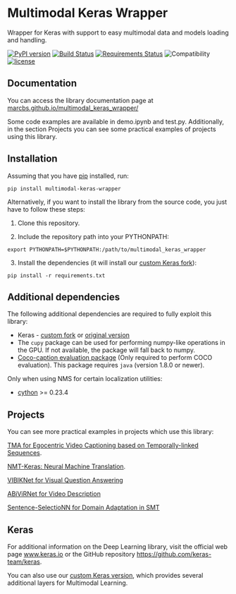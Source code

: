 # Multimodal Keras Wrapper
Wrapper for Keras with support to easy multimodal data and models loading and handling.

[![PyPI version](https://badge.fury.io/py/multimodal-keras-wrapper.svg)](https://badge.fury.io/py/multimodal-keras-wrapper) [![Build Status](https://travis-ci.org/lvapeab/multimodal_keras_wrapper.svg?branch=master)](https://travis-ci.org/lvapeab/multimodal_keras_wrapper) [![Requirements Status](https://requires.io/github/lvapeab/multimodal_keras_wrapper/requirements.svg?branch=master)](https://requires.io/github/lvapeab/multimodal_keras_wrapper/requirements/?branch=master) ![Compatibility](https://img.shields.io/badge/Python-3.6-blue.svg) [![license](https://img.shields.io/github/license/mashape/apistatus.svg)](https://github.com/lvapeab/multimodal_keras_wrapper/blob/master/LICENSE)

## Documentation

You can access the library documentation page at [marcbs.github.io/multimodal_keras_wrapper/](http://marcbs.github.io/multimodal_keras_wrapper/)

Some code examples are available in demo.ipynb and test.py. Additionally, in the section Projects you can see some practical examples of projects using this library.


## Installation

Assuming that you have [pip](https://en.wikipedia.org/wiki/Pip_(package_manager)) installed, run:

```
pip install multimodal-keras-wrapper
```

Alternatively, if you want to install the library from the source code, you just have to follow these steps:

1) Clone this repository.

2) Include the repository path into your PYTHONPATH:
```
export PYTHONPATH=$PYTHONPATH:/path/to/multimodal_keras_wrapper
```

3) Install the dependencies (it will install our [custom Keras fork](https://github.com/MarcBS/keras)):
```
pip install -r requirements.txt
```


## Additional dependencies

The following additional dependencies are required to fully exploit this library:

 - Keras - [custom fork](https://github.com/MarcBS/keras) or [original version](https://github.com/fchollet/keras)
 - The `cupy` package can be used for performing numpy-like operations in the GPU. If not available, the package will fall back to numpy.
 - [Coco-caption evaluation package](https://github.com/lvapeab/coco-caption/tree/master/pycocoevalcap/) (Only required to perform COCO evaluation). This package requires `java` (version 1.8.0 or newer).
 
Only when using NMS for certain localization utilities:
 - [cython](https://pypi.python.org/pypi/Cython/0.25.2) >= 0.23.4


## Projects

You can see more practical examples in projects which use this library:

[TMA for Egocentric Video Captioning based on Temporally-linked Sequences](https://github.com/MarcBS/TMA).

[NMT-Keras: Neural Machine Translation](https://github.com/lvapeab/nmt-keras).

[VIBIKNet for Visual Question Answering](https://github.com/MarcBS/VIBIKNet)

[ABiViRNet for Video Description](https://github.com/lvapeab/ABiViRNet)

[Sentence-SelectioNN for Domain Adaptation in SMT](https://github.com/lvapeab/sentence-selectioNN)


## Keras

For additional information on the Deep Learning library, visit the official web page www.keras.io or the GitHub repository https://github.com/keras-team/keras.

You can also use our [custom Keras version](https://github.com/MarcBS/keras), which provides several additional layers for Multimodal Learning.
